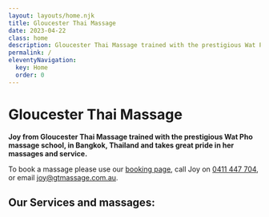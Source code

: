 ```yaml
---
layout: layouts/home.njk
title: Gloucester Thai Massage
date: 2023-04-22
class: home
description: Gloucester Thai Massage trained with the prestigious Wat Pho massage school, in Bangkok, Thailand and we take great pride in our massages and service.
permalink: /
eleventyNavigation:
  key: Home
  order: 0
---
```

# Gloucester Thai Massage
**Joy from Gloucester Thai Massage trained with the prestigious Wat Pho massage school, in Bangkok, Thailand and takes great pride in her massages and service.**

To book a massage please use our [booking page](/booking/), call Joy on [0411 447 704](tel:+61411447704), or email [joy@gtmassage.com.au](mailto:joy@gtmassage.com.au).

## Our Services and massages: ##

